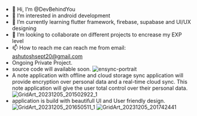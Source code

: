- 👋 Hi, I’m @DevBehindYou
- 👀 I’m interested in android development
- 🌱 I’m currently learning flutter framework, firebase, supabase and UI/UX designing
- 💞️ I’m looking to collaborate on different projects to encrease my EXP level
- 📫 How to reach me can reach me from email: ashutoshsept20@gmail.com
- Ongoing Private Project.
- source code will available soon.
![ensync-portrait](https://github.com/DevBehindYou/Private_Notes_Project/assets/147663456/782e0f55-3f6f-4d2b-a072-4e795d0b93ff)
- A note application with offline and cloud storage sync application will provide encryption over personal data and a real-time cloud sync. This note application will give the user total control over their personal data.
![GridArt_20231205_201502922_1](https://github.com/DevBehindYou/Ensync-Private_Notes_Project/assets/147663456/360f2647-b902-47cf-8032-9dc5f690bc2b)
- application is build with beautifull UI and User friendly design.
![GridArt_20231205_201650511_1](https://github.com/DevBehindYou/Ensync-Private_Notes_Project/assets/147663456/c093955a-6bbd-4378-b0d2-3ebc85f7001a)
![GridArt_20231205_201742441](https://github.com/DevBehindYou/Ensync-Private_Notes_Project/assets/147663456/23392fd3-67ef-4d69-b933-93ef96a39661)

